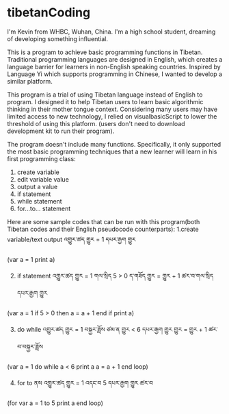 # tibetanCoding
I'm Kevin from WHBC, Wuhan, China. I'm a high school student, dreaming of developing something influential.

This is a program to achieve basic programming functions in Tibetan. Traditional programming languages are designed in English, which creates a language barrier for learners in non-English speaking countries. Inspired by Language Yi which supports programming in Chinese, I wanted to develop a similar platform.

This program is a trial of using Tibetan language instead of English to program. I designed it to help Tibetan users to learn basic algorithmic thinking in their mother tongue context. Considering many users may have limited access to new technology, I relied on visualbasicScript to lower the threshold of using this platform. (users don't need to download development kit to run their program). 

The program doesn't include many functions. Specifically, it only supported the most basic programming techniques that a new learner will learn in his first programming class:
1. create variable
2. edit variable value
3. output a value
4. if statement
5. while statement
6. for...to... statement

Here are some sample codes that can be run with this program(both Tibetan codes and their English pseudocode counterparts):
1.create variable/text output
འགྱུར་ཚད གྱུར = 1
དཔར་རྒྱག གྱུར

(var a = 1
 print a)


2. if statement
འགྱུར་ཚད གྱུར = 1
གལ་སྲིད 5 > 0 ད་གཟོད
གྱུར = གྱུར + 1
ཚར་བ་གལ་སྲིད
དཔར་རྒྱག གྱུར

(var a = 1
if 5 > 0 then
  a = a + 1
end if
print a)


3. do while
འགྱུར་ཚད གྱུར = 1
བསྐྱར་ཟློས ཙམ་ན གྱུར < 6
དཔར་རྒྱག གྱུར
གྱུར = གྱུར + 1
ཚར་བ་བསྐྱར་ཟློས

(var a = 1
do while a < 6 
  print a
  a = a + 1
end loop)


4. for to
ནས འགྱུར་ཚད གྱུར = 1 འདང་བ 5
དཔར་རྒྱག གྱུར
ཚར་བ

(for var a = 1 to 5
  print a
end loop)


